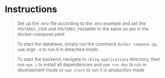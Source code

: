 # Instructions

> Set up the .env file according to the .env.example and set the `POSTGRES_USER` and `POSTGRES_PASSWORD` to the same as are in the docker-compose.yaml
>
> To start the database, simply run the command `docker compose up`, use args `-d` to run it in detached mode.
>
> To start the backend, navigate to `/blog-applications` directory, then run `npm i` to install all dependencies and `npm run dev` to run in development mode or `npm start` to run it in production mode
